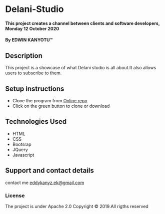 # Delani-Studio
#### This project creates a channel between clients and software developers, Monday 12 October 2020 
#### By **EDWIN KANYOTU**&trade;

## Description
This project is a showcase of what Delani studio is all about.It also allows users to subscribe to them.

## Setup instructions
* Clone the program from [Online repo](https://github.com/Eddychase/Delani-Studio.git)
* Click on the green button to clone or download


## Technologies Used
* HTML
* CSS
* Bootsrap
* JQuery
* Javascript

## Support and contact details
contact me eddykanyz.ek@gmail.com

### License
The project is under Apache 2.0
Copyright &copy; 2019.All rigths reserved
